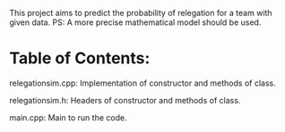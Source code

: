 This project aims to predict the probability of relegation for a team with given data. PS: A more precise mathematical model should be used.
# Table of Contents:
relegationsim.cpp: Implementation of constructor and methods of class.

relegationsim.h: Headers of constructor and methods of class.

main.cpp: Main to run the code.
